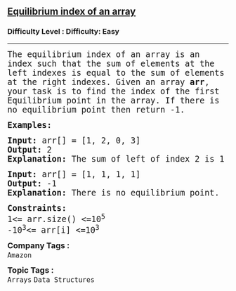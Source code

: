 <h2><a href="https://www.geeksforgeeks.org/problems/equilibrium-index-of-an-array/1">Equilibrium index of an array</a></h2><h3>Difficulty Level : Difficulty: Easy</h3><hr><div class="problems_problem_content__Xm_eO"><p><span style="font-size: 14pt; font-family: 'andale mono', monospace;">The equilibrium index of an array is an index such that the sum of elements at the left indexes is equal to the sum of elements at the right indexes. Given an array <strong>arr</strong>, your task is to find the index of the first Equilibrium point in the array. If there is no equilibrium point then return -1.</span></p>
<p><span style="font-size: 14pt; font-family: 'andale mono', monospace;"><strong>Examples:</strong></span></p>
<pre><span style="font-size: 14pt; font-family: 'andale mono', monospace;"><strong>Input: </strong>arr[] = [1, 2, 0, 3]<br><strong>Output: </strong>2<br><strong>Explanation:&nbsp;</strong>The sum of left of index 2 is 1 + 2 = 3 and the sum on right index of 2 is 3.</span></pre>
<pre><span style="font-size: 14pt; font-family: 'andale mono', monospace;"><strong style="white-space: normal;">Input: </strong><span style="white-space: normal;">arr[] = [1, 1, 1, 1]</span><br style="white-space: normal;"><strong style="white-space: normal;">Output: </strong>-1<br style="white-space: normal;"><strong style="white-space: normal;">Explanation:&nbsp;</strong>There is no equilibrium point.</span></pre>
<p><span style="font-size: 14pt; font-family: 'andale mono', monospace;"><strong>Constraints:</strong><br>1&lt;= arr.size() &lt;=10<sup>5<br></sup></span><span style="font-size: 14pt; font-family: 'andale mono', monospace;">-10<sup>3</sup>&lt;= arr[i] &lt;=10<sup>3</sup><br></span></p></div><p><span style=font-size:18px><strong>Company Tags : </strong><br><code>Amazon</code>&nbsp;<br><p><span style=font-size:18px><strong>Topic Tags : </strong><br><code>Arrays</code>&nbsp;<code>Data Structures</code>&nbsp;